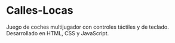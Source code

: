 # Calles-Locas
Juego de coches multijugador con controles táctiles y de teclado. Desarrollado en HTML, CSS y JavaScript.
